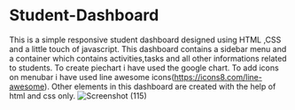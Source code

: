 # Student-Dashboard
This is a  simple responsive student dashboard designed using HTML ,CSS and a little touch of javascript.
This dashboard contains a sidebar menu and a container which contains activities,tasks and all other informations related to students.
To create piechart i have used the google chart.
To add icons on menubar i have used line awesome icons(https://icons8.com/line-awesome).
Other elements in this dashboard are created with the help of html and css only.
![Screenshot (115)](https://user-images.githubusercontent.com/84370589/120924801-15cc5f80-c6f3-11eb-9fdb-ee7a5bb15257.png)
